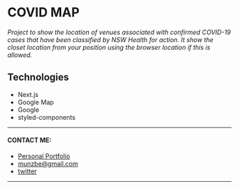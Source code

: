 # COVID MAP


*Project to show the location of venues associated with confirmed COVID-19 cases that have been classified by NSW Health for action. It show the closet location from your position using the browser location if this is allowed.*


## Technologies
  * Next.js
  * Google Map
  * Google
  * styled-components

***
#### CONTACT ME: 
  * [Personal Portfolio ](https://www.bmunz.dev)
  * munzbe@gmail.com
  * [twitter ](https://twitter.com/moonbe77)
***